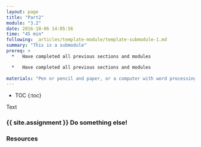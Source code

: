 ```yaml
---
layout: page
title: "Part2"
module: "3.2"
date: 2016-10-06 14:05:56
time: "45 min"
following: _articles/template-module/template-submodule-1.md
summary: "This is a submodule"
prereq: >
  *   Have completed all previous sections and modules

  *   Have completed all previous sections and modules
  
materials: "Pen or pencil and paper, or a computer with word processing software"
---
```

* TOC
{:toc}

Text

### {{ site.assignment }} Do something else!

### Resources
